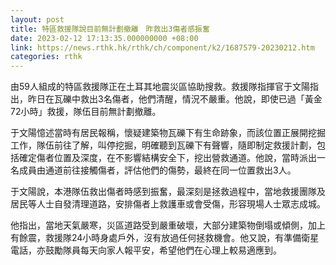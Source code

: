 ```yaml
---
layout: post
title: 特區救援隊說目前無計劃撤離　昨救出3傷者感振奮
date: 2023-02-12 17:13:35.000000000 +08:00
link: https://news.rthk.hk/rthk/ch/component/k2/1687579-20230212.htm
categories: rthk
---
```


由59人組成的特區救援隊正在土耳其地震災區協助搜救。救援隊指揮官于文陽指出，昨日在瓦礫中救出3名傷者，他們清醒，情況不嚴重。他說，即使已過「黃金72小時」救援，隊伍目前無計劃撤離。

于文陽憶述當時有居民報稱，懷疑建築物瓦礫下有生命跡象，而該位置正展開挖掘工作，隊伍前往了解，叫停挖掘，明確聽到瓦礫下有聲響，隨即制定救援計劃，包括確定傷者位置及深度，在不影響結構安全下，挖出營救通道。他說，當時派出一名成員由通道前往接觸傷者，評估他們的傷勢，最終在同一位置救出3人。

于文陽說，本港隊伍救出傷者時感到振奮，最深刻是拯救過程中，當地救援團隊及居民等人士自發清理道路，安排傷者上救護車或會受傷，形容現場人士眾志成城。

他指出，當地天氣嚴寒，災區道路受到嚴重破壞，大部分建築物倒塌或傾側，加上有餘震，救援隊24小時身處戶外，沒有放過任何拯救機會。他又說，有準備衛星電話，亦鼓勵隊員每天向家人報平安，希望他們在心理上較易適應到。
